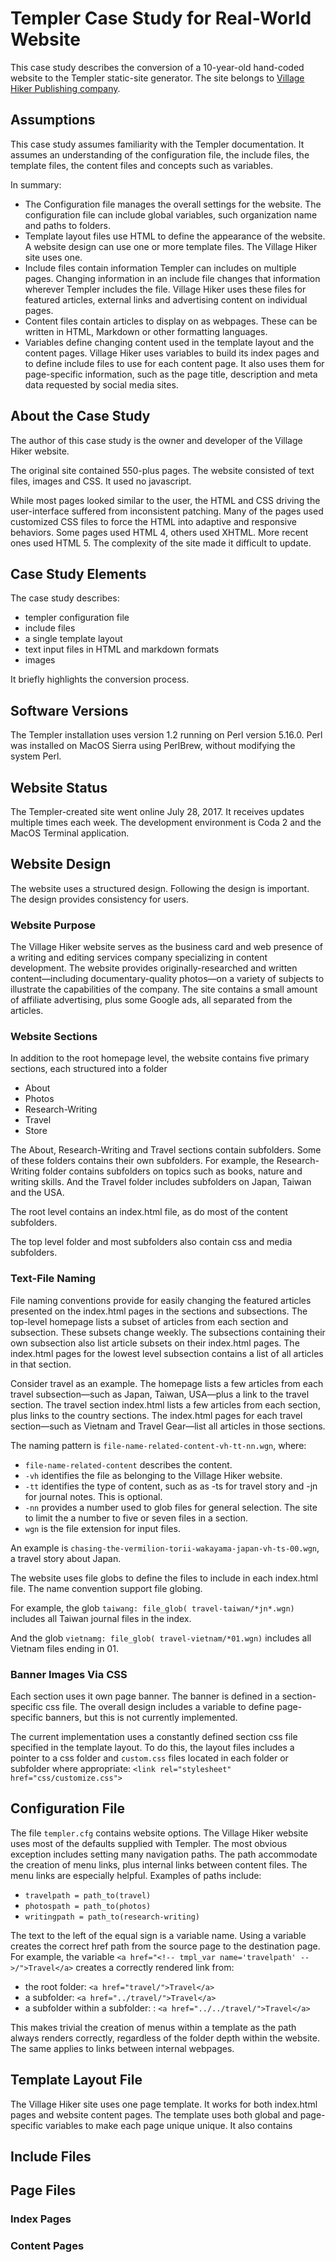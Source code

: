 # Templer Case Study for Real-World Website

This case study describes the conversion of a 10-year-old hand-coded website to the Templer static-site generator. The site belongs to [Village Hiker Publishing company](http://villagehiker.com).

## Assumptions

This case study assumes familiarity with the Templer documentation. It assumes an understanding of the configuration file, the include files, the template files, the content files and concepts such as variables.

In summary:

* The Configuration file manages the overall settings for the website. The configuration file can include global variables, such organization name and paths to folders.
* Template layout files use HTML to define the appearance of the website. A website design can use one or more template files. The Village Hiker site uses one.
* Include files contain information Templer can includes on multiple pages. Changing information in an include file changes that information wherever Templer includes the file. Village Hiker uses these files for featured articles, external links and advertising content on individual pages.
* Content files contain articles to display on as webpages. These can be written in HTML, Markdown or other formatting languages.  
* Variables define changing content used in the template layout and the content pages. Village Hiker uses variables to build its index pages and to define include files to use for each content page. It also uses them for page-specific information, such as the page title, description and meta data requested by social media sites.

## About the Case Study

The author of this case study is the owner and developer of the Village Hiker website. 

The original site contained 550-plus pages. The website consisted of text files, images and CSS. It used no javascript.

While most pages looked similar to the user, the HTML and CSS driving the user-interface suffered from inconsistent patching. Many of the pages used customized CSS files to force the HTML into adaptive and responsive behaviors. Some pages used HTML 4, others used XHTML. More recent ones used HTML 5. The complexity of the site made it difficult to update.

## Case Study Elements

The case study describes:

* templer configuration file
* include files
* a single template layout
* text input files in HTML and markdown formats
* images

It briefly highlights the conversion process.

## Software Versions

The Templer installation uses version 1.2 running on Perl version 5.16.0. Perl was installed on MacOS Sierra using PerlBrew, without modifying the system Perl.

## Website Status

The Templer-created site went online July 28, 2017. It receives updates multiple times each week. The development environment is Coda 2 and the MacOS Terminal application.

## Website Design

The website uses a structured design. Following the design is important. The design provides consistency for users.  

### Website Purpose

The Village Hiker website serves as the business card and web presence of a writing and editing services company specializing in content development. The website provides originally-researched and written content—including documentary-quality photos—on a variety of subjects to illustrate the capabilities of the company. The site contains a small amount of affiliate advertising, plus some Google ads, all separated from the articles.

### Website Sections

In addition to the root homepage level, the website contains five primary sections, each structured into a folder

* About
* Photos
* Research-Writing
* Travel
* Store

The About, Research-Writing and Travel sections contain subfolders. Some of these folders contains their own subfolders. For example, the Research-Writing folder contains subfolders on topics such as books, nature and writing skills. And the Travel folder includes subfolders on Japan, Taiwan and the USA. 

The root level contains an index.html file, as do most of the content subfolders.

The top level folder and most subfolders also contain css and media subfolders.

### Text-File Naming 

File naming conventions provide for easily changing the featured articles presented on the index.html pages in the sections and subsections. The top-level homepage lists a subset of articles from each section and subsection. These subsets change weekly. The subsections containing their own subsection also list article subsets on their index.html pages. The index.html pages for the lowest level subsection contains a list of all articles in that section. 

Consider travel as an example. The homepage lists a few articles from each travel subsection—such as Japan, Taiwan, USA—plus a link to the travel section. The travel section index.html lists a few articles from each section, plus links to the country sections. The index.html pages for each travel section—such as Vietnam and Travel Gear—list all articles in those sections. 

The naming pattern is `file-name-related-content-vh-tt-nn.wgn`, where:

* `file-name-related-content` describes the content.
* `-vh` identifies the file as belonging to the Village Hiker website.
* `-tt` identifies the type of content, such as as -ts for travel story and -jn for journal notes. This is optional.
* `-nn` provides a number used to glob files for general selection. The site to limit the a number to five or seven files in a section. 
* `wgn` is the file extension for input files.

An example is `chasing-the-vermilion-torii-wakayama-japan-vh-ts-00.wgn`, a travel story about Japan.

The website uses file globs to define the files to include in each index.html file. The name convention support file globing.

For example, the glob `taiwang: file_glob( travel-taiwan/*jn*.wgn)` includes all Taiwan journal files in the index.

And the glob `vietnamg: file_glob( travel-vietnam/*01.wgn)` includes all Vietnam files ending in 01.

### Banner Images Via CSS

Each section uses it own page banner. The banner is defined in a section-specific css file. The overall design includes a variable to define page-specific banners, but this is not currently implemented. 

The current implementation uses a constantly defined section css file specified in the template layout. To do this, the layout files includes a pointer to a css folder and `custom.css` files located in each folder or subfolder where appropriate: `<link rel="stylesheet" href="css/customize.css">`

## Configuration File

The file `templer.cfg` contains website options. The Village Hiker website uses most of the defaults supplied with Templer. The most obvious exception includes setting many navigation paths. The path accommodate the creation of menu links, plus internal links between content files. The menu links are especially helpful. Examples of paths include:

* `travelpath = path_to(travel)`
* `photospath = path_to(photos)`
* `writingpath = path_to(research-writing)`

The text to the left of the equal sign is a variable name. Using a variable creates the correct href path from the source page to the destination page. For example, the variable `<a href="<!-- tmpl_var name='travelpath' -->/">Travel</a>` creates a correctly rendered link from:

* the root folder: `<a href="travel/">Travel</a>`
* a subfolder: `<a href="../travel/">Travel</a>`
* a subfolder within a subfolder: : `<a href="../../travel/">Travel</a>`

This makes trivial the creation of menus within a template as the path always renders correctly, regardless of the folder depth within the website. The same applies to links between internal webpages.

## Template Layout File

The Village Hiker site uses one page template. It works for both index.html pages and website content pages. The template uses both global and page-specific variables to make each page unique unique. It also contains 

## Include Files

## Page Files

### Index Pages

### Content Pages


